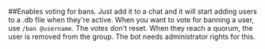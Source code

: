 ##Enables voting for bans.
Just add it to a chat and it will start adding users to a .db file when they're active.
When you want to vote for banning a user, use `/ban @username`.
The votes don't reset. When they reach a quorum, the user is removed from the group.
The bot needs administrator rights for this.
